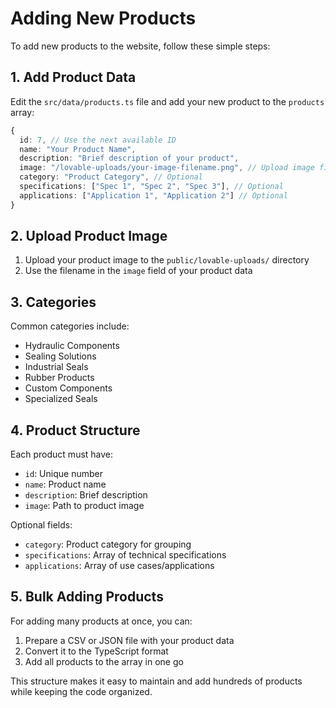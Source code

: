 
# Adding New Products

To add new products to the website, follow these simple steps:

## 1. Add Product Data

Edit the `src/data/products.ts` file and add your new product to the `products` array:

```typescript
{
  id: 7, // Use the next available ID
  name: "Your Product Name",
  description: "Brief description of your product",
  image: "/lovable-uploads/your-image-filename.png", // Upload image first
  category: "Product Category", // Optional
  specifications: ["Spec 1", "Spec 2", "Spec 3"], // Optional
  applications: ["Application 1", "Application 2"] // Optional
}
```

## 2. Upload Product Image

1. Upload your product image to the `public/lovable-uploads/` directory
2. Use the filename in the `image` field of your product data

## 3. Categories

Common categories include:
- Hydraulic Components
- Sealing Solutions
- Industrial Seals
- Rubber Products
- Custom Components
- Specialized Seals

## 4. Product Structure

Each product must have:
- `id`: Unique number
- `name`: Product name
- `description`: Brief description
- `image`: Path to product image

Optional fields:
- `category`: Product category for grouping
- `specifications`: Array of technical specifications
- `applications`: Array of use cases/applications

## 5. Bulk Adding Products

For adding many products at once, you can:
1. Prepare a CSV or JSON file with your product data
2. Convert it to the TypeScript format
3. Add all products to the array in one go

This structure makes it easy to maintain and add hundreds of products while keeping the code organized.
